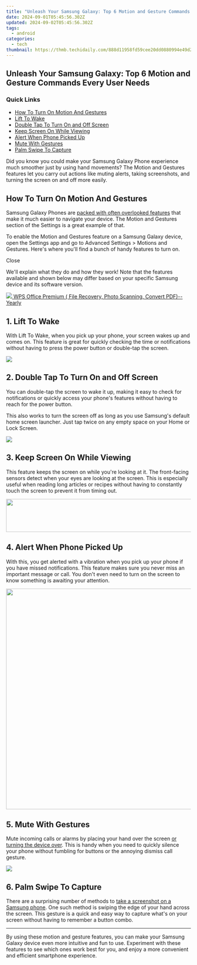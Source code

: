 ```yaml
---
title: "Unleash Your Samsung Galaxy: Top 6 Motion and Gesture Commands Every User Needs"
date: 2024-09-01T05:45:56.302Z
updated: 2024-09-02T05:45:56.302Z
tags:
  - android
categories:
  - tech
thumbnail: https://thmb.techidaily.com/888d11958fd59cee20dd0880994e49d2be75696460e14e09acd5a7ef9a37fabd.jpg
---
```


## Unleash Your Samsung Galaxy: Top 6 Motion and Gesture Commands Every User Needs

### Quick Links

* [How To Turn On Motion And Gestures](https://hardware-updates.techidaily.com/the-next-gen-leap-in-cpu-technology-discover-how-amd-zen-architecture-powers-the-epyc-5-with-unprecedented-128-cores-and-extensive-512mb-of-l3-memory/)
* [Lift To Wake](https://instagram-clips.techidaily.com/new-innovative-strategies-for-engaging-your-audience-with-puzzles-on-instagram-for-2024/)
* [Double Tap To Turn On and Off Screen](https://desktop-recording.techidaily.com/unlocking-full-screen-recording-features-in-mi-11-for-2024/)
* [Keep Screen On While Viewing](https://extra-skills.techidaily.com/updated-quintessential-underwater-accessories-for-gopro/)
* [Alert When Phone Picked Up](https://audio-editing.techidaily.com/new-top-10-audio-normalizers-for-windows-dont-miss-it/)
* [Mute With Gestures](https://review-topics.techidaily.com/how-to-transfer-whatsapp-from-iphone-15-plus-to-other-iphone-11-pro-devices-drfone-by-drfone-transfer-whatsapp-from-ios-transfer-whatsapp-from-ios/)
* [Palm Swipe To Capture](https://facebook-record-videos.techidaily.com/new-in-2024-echoes-of-exploration-your-step-by-step-blueprint-to-becoming-a-travel-vlogger/)

 Did you know you could make your Samsung Galaxy Phone experience much smoother just by using hand movements? The Motion and Gestures features let you carry out actions like muting alerts, taking screenshots, and turning the screen on and off more easily.

##  How To Turn On Motion And Gestures

 Samsung Galaxy Phones are [packed with often overlooked features](https://facebook-clips.techidaily.com/updated-trendsetting-techniques-going-viral-in-the-digital-world/) that make it much easier to navigate your device. The Motion and Gestures section of the Settings is a great example of that.

 To enable the Motion and Gestures feature on a Samsung Galaxy device, open the Settings app and go to Advanced Settings > Motions and Gestures. Here's where you'll find a bunch of handy features to turn on.

Close 

 We'll explain what they do and how they work! Note that the features available and shown below may differ based on your specific Samsung device and its software version.

<!-- affiliate ads begin -->
<a href="https://secure.2checkout.com/order/checkout.php?PRODS=38729081&QTY=1&AFFILIATE=108875&CART=1"><img src="https://website-prod.cache.wpscdn.com/img/wps-spreadsheet-free-excel-editor-online-offline-1x.93e269d.png" border="0">
WPS Office Premium ( File Recovery, Photo Scanning, Convert PDF)--Yearly</a>
<!-- affiliate ads end -->
##  1\. Lift To Wake

 With Lift To Wake, when you pick up your phone, your screen wakes up and comes on. This feature is great for quickly checking the time or notifications without having to press the power button or double-tap the screen.

<!-- affiliate ads begin -->
<a href="https://store.nero.com/order/checkout.php?PRODS=42296740&QTY=1&AFFILIATE=108875&CART=1"><img src="https://www.nero.com/nero-com-wAssets/img/banners/2023/biu/Nero_BackItUp_Screen_2.webp" border="0"></a>
<!-- affiliate ads end -->
##  2\. Double Tap To Turn On and Off Screen

 You can double-tap the screen to wake it up, making it easy to check for notifications or quickly access your phone's features without having to reach for the power button.

 This also works to turn the screen off as long as you use Samsung's default home screen launcher. Just tap twice on any empty space on your Home or Lock Screen.

<!-- affiliate ads begin -->
<a href="https://secure.2checkout.com/order/checkout.php?PRODS=2201613&QTY=1&AFFILIATE=108875&CART=1"><img src="https://www.macdvdripperpro.com/images/devices-3.png" border="0"></a>
<!-- affiliate ads end -->
##  3\. Keep Screen On While Viewing

 This feature keeps the screen on while you're looking at it. The front-facing sensors detect when your eyes are looking at the screen. This is especially useful when reading long articles or recipes without having to constantly touch the screen to prevent it from timing out.

<!-- affiliate ads begin -->
<a href="https://vapordna.pxf.io/c/5597632/1494880/17238" target="_top" id="1494880"><img src="//a.impactradius-go.com/display-ad/17238-1494880" border="0" alt="" width="728" height="90"/></a><img height="0" width="0" src="https://imp.pxf.io/i/5597632/1494880/17238" style="position:absolute;visibility:hidden;" border="0" />
<!-- affiliate ads end -->
##  4\. Alert When Phone Picked Up

 With this, you get alerted with a vibration when you pick up your phone if you have missed notifications. This feature makes sure you never miss an important message or call. You don't even need to turn on the screen to know something is awaiting your attention.

<!-- affiliate ads begin -->
<a href="https://appsumo.8odi.net/c/5597632/2068416/7443" target="_top" id="2068416"><img src="//a.impactradius-go.com/display-ad/7443-2068416" border="0" alt="" width="1200" height="600"/></a><img height="0" width="0" src="https://appsumo.8odi.net/i/5597632/2068416/7443" style="position:absolute;visibility:hidden;" border="0" />
<!-- affiliate ads end -->
##  5\. Mute With Gestures

 Mute incoming calls or alarms by placing your hand over the screen [or turning the device over](https://facebook-video-recording.techidaily.com/new-2024-approved-leading-selection-top-6-fb-lite-vids/). This is handy when you need to quickly silence your phone without fumbling for buttons or the annoying dismiss call gesture.

<!-- affiliate ads begin -->
<a href="https://secure.2checkout.com/order/checkout.php?PRODS=3851691&QTY=1&AFFILIATE=108875&CART=1"><img src="http://www.aiseesoft.com/avangate/30p/banner.jpg" border="0"></a>
<!-- affiliate ads end -->
##  6\. Palm Swipe To Capture

 There are a surprising number of methods to [take a screenshot on a Samsung phone](https://visual-screen-recording.techidaily.com/gamers-guides-essential-tips-for-recording-riveting-races/). One such method is swiping the edge of your hand across the screen. This gesture is a quick and easy way to capture what's on your screen without having to remember a button combo.

---

 By using these motion and gesture features, you can make your Samsung Galaxy device even more intuitive and fun to use. Experiment with these features to see which ones work best for you, and enjoy a more convenient and efficient smartphone experience.

<ins class="adsbygoogle"
     style="display:block"
     data-ad-format="autorelaxed"
     data-ad-client="ca-pub-7571918770474297"
     data-ad-slot="1223367746"></ins>



<ins class="adsbygoogle"
     style="display:block"
     data-ad-client="ca-pub-7571918770474297"
     data-ad-slot="8358498916"
     data-ad-format="auto"
     data-full-width-responsive="true"></ins>


